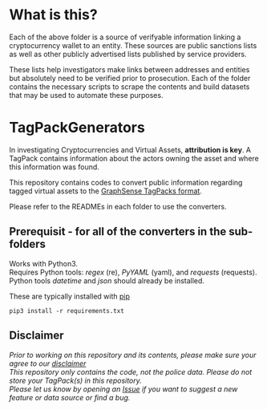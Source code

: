 # What is this?
Each of the above folder is a source of verifyable information linking a cryptocurrency wallet to an entity.
These sources are public sanctions lists as well as other publicly advertised lists published by service providers.

These lists help investigators make links between addresses and entities but absolutely need to be verified prior to prosecution.
Each of the folder contains the necessary scripts to scrape the contents and build datasets that may be used to automate these purposes.

# TagPackGenerators

In investigating Cryptocurrencies and Virtual Assets, **attribution is key**.
A TagPack contains information about the actors owning the asset and where this information was found.

This repository contains codes to convert public information regarding tagged virtual assets to the [GraphSense TagPacks format](https://github.com/graphsense/graphsense-tagpacks).

Please refer to the READMEs in each folder to use the converters. 

## Prerequisit - for all of the converters in the sub-folders

Works with Python3.  
Requires Python tools: *regex* (re), *PyYAML* (yaml), and *requests* (requests).  
Python tools *datetime* and *json* should already be installed.  

These are typically installed with [pip](https://pip.pypa.io/en/stable/)  
```
pip3 install -r requirements.txt
```
## Disclaimer
*Prior to working on this repository and its contents, please make sure your agree to our [disclaimer](https://github.com/INTERPOL-Innovation-Centre/DISCLAIMER)*  
*This repository only contains the code, not the police data. Please do not store your TagPack(s) in this repository.*  
*Please let us know by opening an [Issue](https://github.com/INTERPOL-Innovation-Centre/TagPackConverters/issues) if you want to suggest a new feature or data source or find a bug.*

